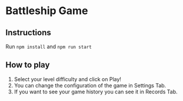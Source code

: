 # Battleship Game

## Instructions

Run `npm install` and `npm run start`

## How to play

1. Select your level difficulty and click on Play!
2. You can change the configuration of the game in Settings Tab.
3. If you want to see your game history you can see it in Records Tab.
